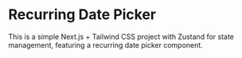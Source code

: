 # Recurring Date Picker

This is a simple Next.js + Tailwind CSS project with Zustand for state management, featuring a recurring date picker component.